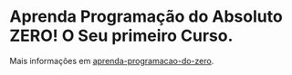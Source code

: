 # Aprenda Programação do Absoluto ZERO! O Seu primeiro Curso.

Mais informações em [aprenda-programacao-do-zero](https://www.cod3r.com.br/courses/aprenda-programacao-do-zero).